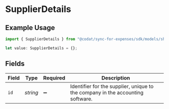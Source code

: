 # SupplierDetails

## Example Usage

```typescript
import { SupplierDetails } from "@codat/sync-for-expenses/sdk/models/shared";

let value: SupplierDetails = {};
```

## Fields

| Field                                                                          | Type                                                                           | Required                                                                       | Description                                                                    |
| ------------------------------------------------------------------------------ | ------------------------------------------------------------------------------ | ------------------------------------------------------------------------------ | ------------------------------------------------------------------------------ |
| `id`                                                                           | *string*                                                                       | :heavy_minus_sign:                                                             | Identifier for the supplier, unique to the company in the accounting software. |